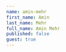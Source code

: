 ```yaml
---
name: amin-mehr
first_name: Amin
last_name: Mehr
full_name: Amin Mehr
published: false
guest: true
---
```


